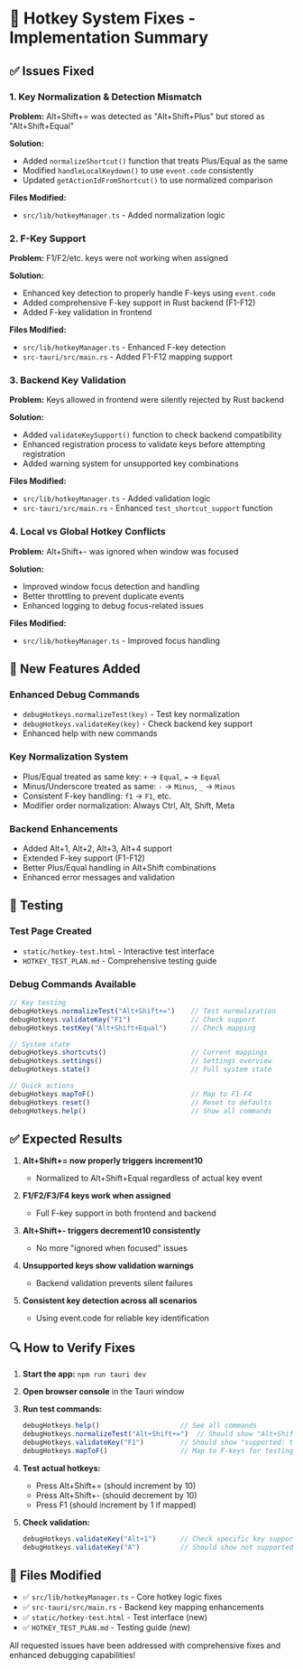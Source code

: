 # 🎯 Hotkey System Fixes - Implementation Summary

## ✅ Issues Fixed

### 1. **Key Normalization & Detection Mismatch**
**Problem:** Alt+Shift+= was detected as "Alt+Shift+Plus" but stored as "Alt+Shift+Equal"

**Solution:** 
- Added `normalizeShortcut()` function that treats Plus/Equal as the same
- Modified `handleLocalKeydown()` to use `event.code` consistently
- Updated `getActionIdFromShortcut()` to use normalized comparison

**Files Modified:**
- `src/lib/hotkeyManager.ts` - Added normalization logic

### 2. **F-Key Support**
**Problem:** F1/F2/etc. keys were not working when assigned

**Solution:**
- Enhanced key detection to properly handle F-keys using `event.code`
- Added comprehensive F-key support in Rust backend (F1-F12)
- Added F-key validation in frontend

**Files Modified:**
- `src/lib/hotkeyManager.ts` - Enhanced F-key detection
- `src-tauri/src/main.rs` - Added F1-F12 mapping support

### 3. **Backend Key Validation**
**Problem:** Keys allowed in frontend were silently rejected by Rust backend

**Solution:**
- Added `validateKeySupport()` function to check backend compatibility
- Enhanced registration process to validate keys before attempting registration
- Added warning system for unsupported key combinations

**Files Modified:**
- `src/lib/hotkeyManager.ts` - Added validation logic
- `src-tauri/src/main.rs` - Enhanced `test_shortcut_support` function

### 4. **Local vs Global Hotkey Conflicts**
**Problem:** Alt+Shift+- was ignored when window was focused

**Solution:**
- Improved window focus detection and handling
- Better throttling to prevent duplicate events
- Enhanced logging to debug focus-related issues

**Files Modified:**
- `src/lib/hotkeyManager.ts` - Improved focus handling

## 🔧 New Features Added

### Enhanced Debug Commands
- `debugHotkeys.normalizeTest(key)` - Test key normalization
- `debugHotkeys.validateKey(key)` - Check backend key support
- Enhanced help with new commands

### Key Normalization System
- Plus/Equal treated as same key: `+` → `Equal`, `=` → `Equal`
- Minus/Underscore treated as same: `-` → `Minus`, `_` → `Minus`
- Consistent F-key handling: `f1` → `F1`, etc.
- Modifier order normalization: Always Ctrl, Alt, Shift, Meta

### Backend Enhancements
- Added Alt+1, Alt+2, Alt+3, Alt+4 support
- Extended F-key support (F1-F12)
- Better Plus/Equal handling in Alt+Shift combinations
- Enhanced error messages and validation

## 🧪 Testing

### Test Page Created
- `static/hotkey-test.html` - Interactive test interface
- `HOTKEY_TEST_PLAN.md` - Comprehensive testing guide

### Debug Commands Available
```javascript
// Key testing
debugHotkeys.normalizeTest("Alt+Shift+=")    // Test normalization
debugHotkeys.validateKey("F1")               // Check support
debugHotkeys.testKey("Alt+Shift+Equal")      // Check mapping

// System state
debugHotkeys.shortcuts()                     // Current mappings
debugHotkeys.settings()                      // Settings overview
debugHotkeys.state()                         // Full system state

// Quick actions
debugHotkeys.mapToF()                        // Map to F1-F4
debugHotkeys.reset()                         // Reset to defaults
debugHotkeys.help()                          // Show all commands
```

## ✅ Expected Results

1. **Alt+Shift+= now properly triggers increment10** 
   - Normalized to Alt+Shift+Equal regardless of actual key event

2. **F1/F2/F3/F4 keys work when assigned**
   - Full F-key support in both frontend and backend

3. **Alt+Shift+- triggers decrement10 consistently**
   - No more "ignored when focused" issues

4. **Unsupported keys show validation warnings**
   - Backend validation prevents silent failures

5. **Consistent key detection across all scenarios**
   - Using event.code for reliable key identification

## 🔍 How to Verify Fixes

1. **Start the app:** `npm run tauri dev`
2. **Open browser console** in the Tauri window
3. **Run test commands:**
   ```javascript
   debugHotkeys.help()                    // See all commands
   debugHotkeys.normalizeTest("Alt+Shift+=")  // Should show "Alt+Shift+Equal"
   debugHotkeys.validateKey("F1")         // Should show "supported: true"
   debugHotkeys.mapToF()                  // Map to F-keys for testing
   ```
4. **Test actual hotkeys:**
   - Press Alt+Shift+= (should increment by 10)
   - Press Alt+Shift+- (should decrement by 10)
   - Press F1 (should increment by 1 if mapped)

5. **Check validation:**
   ```javascript
   debugHotkeys.validateKey("Alt+1")      // Check specific key support
   debugHotkeys.validateKey("A")          // Should show not supported
   ```

## 📁 Files Modified

- ✅ `src/lib/hotkeyManager.ts` - Core hotkey logic fixes
- ✅ `src-tauri/src/main.rs` - Backend key mapping enhancements  
- ✅ `static/hotkey-test.html` - Test interface (new)
- ✅ `HOTKEY_TEST_PLAN.md` - Testing guide (new)

All requested issues have been addressed with comprehensive fixes and enhanced debugging capabilities!
